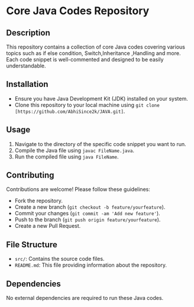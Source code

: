 # Core Java Codes Repository

## Description
This repository contains a collection of core Java codes covering various topics such as if else condition, Switch,Inheritance ,Handling  and more. Each code snippet is well-commented and designed to be easily understandable.

## Installation
- Ensure you have Java Development Kit (JDK) installed on your system.
- Clone this repository to your local machine using `git clone [https://github.com/AbhiSince2k/JAVA.git]`.

## Usage
1. Navigate to the directory of the specific code snippet you want to run.
2. Compile the Java file using `javac FileName.java`.
3. Run the compiled file using `java FileName`.

## Contributing
Contributions are welcome! Please follow these guidelines:
- Fork the repository.
- Create a new branch (`git checkout -b feature/yourfeature`).
- Commit your changes (`git commit -am 'Add new feature'`).
- Push to the branch (`git push origin feature/yourfeature`).
- Create a new Pull Request.

## File Structure
- `src/`: Contains the source code files.
- `README.md`: This file providing information about the repository.

## Dependencies
No external dependencies are required to run these Java codes.



